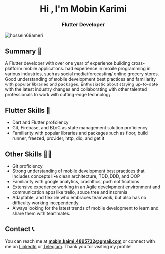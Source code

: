 <h1 align="center">Hi , I'm Mobin Karimi</h1>
<h3 align="center">Flutter Developer</h3>

<p align="left"> <img src="https://komarev.com/ghpvc/?username=mobinkaimi2000&label=Profile%20views&color=0e75b6&style=flat" alt="hossein69ameri" /> </p>


## Summary 🚀

A Flutter developer with over one year of experience building cross-platform mobile applications. had experience in mobile programming in various industries, such as social media/forecasting/ online grocery stores. Good understanding of mobile development best practices and familiarity with popular libraries and packages. Enthusiastic about staying up-to-date with the latest industry changes and collaborating with other talented professionals to work with cutting-edge technology.

## Flutter Skills 🦋

- Dart and Flutter proficiency
- Git, Firebase, and BLoC as state management solution proficiency
- Familiarity with popular libraries and packages such as floor, build runner, freezed, provider, http, dio, and get it

## Other Skills 👨‍💻
- Git proficiency
- Strong understanding of mobile development best practices that includes concepts like clean architecture, TDD, DDD, and OOP
- Familiarity with google analytics, crashltics, push notifications
- Extensive experience working in an Agile development environment and communication apps like trello, souce tree and insomnia
- Adaptable, and flexible who embraces teamwork, but also has no difficulty working independently.
- Always looking for the latest trends of mobile development to learn and share them with teammates.

## Contact 📞

You can reach me at **mobin.kaimi.4895732@gmail.com** or connect with me on [LinkedIn](https://www.linkedin.com/in/mobin-karimi-9248ba24b/) or [Telegram](https://t.me/Mos_Hated). Thank you for visiting my profile!
